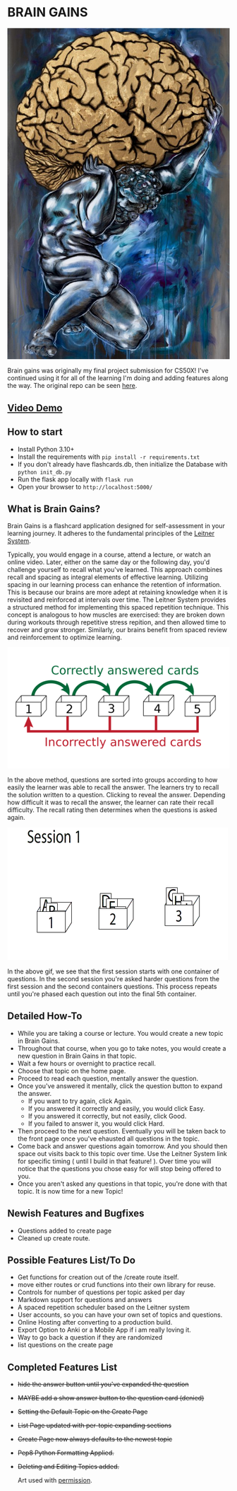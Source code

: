 # BRAIN GAINS

![Brain Gains Art](https://github.com/CodyCardinal/BrainGains/blob/main/static/braingains.jpeg)

Brain gains was originally my final project submission for CS50X! I've continued using it for all of the learning I'm doing and adding features along the way.
The original repo can be seen [here](https://github.com/CodyCardinal/CS50Final).

## [Video Demo](https://www.youtube.com/watch?v=qdZy8P7B4JA)

## How to start

- Install Python 3.10+
- Install the requirements with `pip install -r requirements.txt`
- If you don't already have flashcards.db, then initialize the Database with `python init_db.py`
- Run the flask app locally with `flask run`
- Open your browser to `http://localhost:5000/`

## What is Brain Gains?

Brain Gains is a flashcard application designed for self-assessment in your learning journey. It adheres to the fundamental principles of the [Leitner System](https://en.wikipedia.org/wiki/Leitner_system).

Typically, you would engage in a course, attend a lecture, or watch an online video. Later, either on the same day or the following day, you'd challenge yourself to recall what you've learned. This approach combines recall and spacing as integral elements of effective learning. Utilizing spacing in our learning process can enhance the retention of information. This is because our brains are more adept at retaining knowledge when it is revisited and reinforced at intervals over time. The Leitner System provides a structured method for implementing this spaced repetition technique. This concept is analogous to how muscles are exercised: they are broken down during workouts through repetitive stress repition, and then allowed time to recover and grow stronger. Similarly, our brains benefit from spaced review and reinforcement to optimize learning.

![Leitner Learning System](https://github.com/CodyCardinal/BrainGains/blob/main/static/2560px-Leitner_system_alternative.svg.png)

In the above method, questions are sorted into groups according to how easily the learner was able to recall the answer. The learners try to recall the solution written to a question. Clicking to reveal the answer. Depending how difficult it was to recall the answer, the learner can rate their recall difficulty. The recall rating then determines when the questions is asked again.

![Animated gif of Leitner Learning System](https://github.com/CodyCardinal/BrainGains/blob/main/static/Leitner_system_animation.gif?raw=true)

In the above gif, we see that the first session starts with one container of questions. In the second session you're asked harder questions from the first session and the second containers questions. This process repeats until you're phased each question out into the final 5th container.

## Detailed How-To

- While you are taking a course or lecture. You would create a new topic in Brain Gains.
- Throughout that course, when you go to take notes, you would create a new question in Brain Gains in that topic.
- Wait a few hours or overnight to practice recall.
- Choose that topic on the home page.
- Proceed to read each question, mentally answer the question.
- Once you've answered it mentally, click the question button to expand the answer.
  - If you want to try again, click Again.
  - If you answered it correctly and easily, you would click Easy.
  - If you answered it correctly, but not easily, click Good.
  - If you failed to answer it, you would click Hard.
- Then proceed to the next question. Eventually you will be taken back to the front page once you've ehausted all questions in the topic.
- Come back and answer questions again tomorrow. And you should then space out visits back to this topic over time. Use the Leitner System link for specific timing ( until I build in that feature! ). Over time you will notice that the questions you chose easy for will stop being offered to you.
- Once you aren't asked any questions in that topic, you're done with that topic. It is now time for a new Topic!

## Newish Features and Bugfixes

- Questions added to create page
- Cleaned up create route.

## Possible Features List/To Do

- Get functions for creation out of the /create route itself.
- move either routes or crud functions into their own library for reuse.
- Controls for number of questions per topic asked per day
- Markdown support for questions and answers
- A spaced repetition scheduler based on the Leitner system
- User accounts, so you can have your own set of topics and questions.
- Online Hosting after converting to a production build.
- Export Option to Anki or a Mobile App if i am really loving it.
- Way to go back a question if they are randomized
- list questions on the create page

## Completed Features List

- ~~hide the answer button until you've expanded the question~~
- ~~MAYBE add a show answer button to the question card (denied)~~
- ~~Setting the Default Topic on the Create Page~~
- ~~List Page updated with per-topic expanding sections~~
- ~~Create Page now always defaults to the newest topic~~
- ~~Pep8 Python Formatting Applied.~~
- ~~Deleting and Editing Topics added.~~

  Art used with [permission](https://www.instagram.com/stephaniedyrby/).
